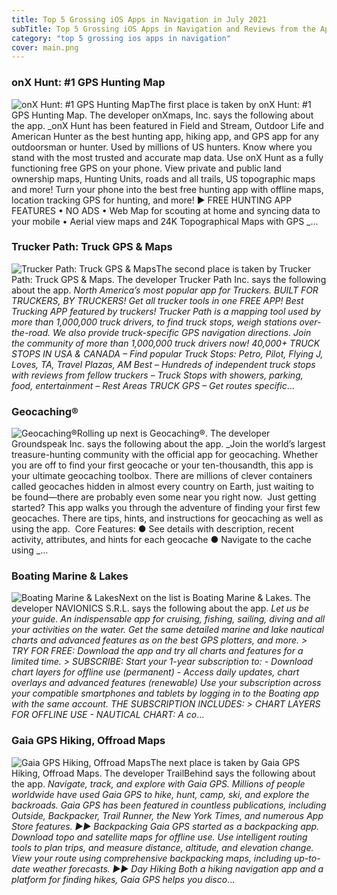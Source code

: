 ```yaml
---
title: Top 5 Grossing iOS Apps in Navigation in July 2021
subTitle: Top 5 Grossing iOS Apps in Navigation and Reviews from the AppStore in July 2021.
category: "top 5 grossing ios apps in navigation"
cover: main.png
---
```


### onX Hunt: #1 GPS Hunting Map

![onX Hunt: #1 GPS Hunting Map](https://is1-ssl.mzstatic.com/image/thumb/Purple125/v4/57/de/0b/57de0b2c-aeb2-679c-0915-f9112a6185b4/AppIcon-Hunt-0-0-1x_U007emarketing-0-0-0-7-0-0-sRGB-0-0-0-GLES2_U002c0-512MB-85-220-0-0.png/100x100bb.png)The first place is taken by onX Hunt: #1 GPS Hunting Map. The developer onXmaps, Inc. says the following about the app. _onX Hunt has been featured in Field and Stream, Outdoor Life and American Hunter as the best hunting app, hiking app, and GPS app for any outdoorsman or hunter. Used by millions of US hunters.  Know where you stand with the most trusted and accurate map data. Use onX Hunt as a fully functioning free GPS on your phone. View private and public land ownership maps, Hunting Units, roads and all trails, US topographic maps and more! Turn your phone into the best free hunting app with offline maps, location tracking GPS for hunting, and more!  ▶ FREE HUNTING APP FEATURES  • NO ADS • Web Map for scouting at home and syncing data to your mobile • Aerial view maps and 24K Topographical Maps with GPS _...

### Trucker Path: Truck GPS & Maps

![Trucker Path: Truck GPS & Maps](https://is2-ssl.mzstatic.com/image/thumb/Purple125/v4/14/a5/36/14a536a6-4553-8ab1-7f23-df40c100a2ba/AppIcon-0-0-1x_U007emarketing-0-0-0-7-0-0-sRGB-0-0-0-GLES2_U002c0-512MB-85-220-0-0.png/100x100bb.png)The second place is taken by Trucker Path: Truck GPS & Maps. The developer Trucker Path Inc. says the following about the app. _North America’s most popular app for Truckers. BUILT FOR TRUCKERS, BY TRUCKERS! Get all trucker tools in one FREE APP! Best Trucking APP featured by truckers! Trucker Path is a mapping tool used by more than 1,000,000 truck drivers, to find truck stops, weigh stations over-the-road. We also provide truck-specific GPS navigation directions. Join the community of more than 1,000,000 truck drivers now!  40,000+ TRUCK STOPS IN USA & CANADA – Find popular Truck Stops: Petro, Pilot, Flying J, Loves, TA, Travel Plazas, AM Best – Hundreds of independent truck stops with reviews from fellow truckers – Truck Stops with showers, parking, food, entertainment – Rest Areas  TRUCK GPS – Get routes specific_...

### Geocaching®

![Geocaching®](https://is5-ssl.mzstatic.com/image/thumb/Purple125/v4/0f/05/44/0f0544ba-0254-696d-e163-6936ba78fa11/AppIcon-0-0-1x_U007emarketing-0-0-0-7-0-0-sRGB-0-0-0-GLES2_U002c0-512MB-85-220-0-0.png/100x100bb.png)Rolling up next is Geocaching®. The developer Groundspeak Inc. says the following about the app. _Join the world’s largest treasure-hunting community with the official app for geocaching. Whether you are off to find your first geocache or your ten-thousandth, this app is your ultimate geocaching toolbox.   There are millions of clever containers called geocaches hidden in almost every country on Earth, just waiting to be found—there are probably even some near you right now.  Just getting started? This app walks you through the adventure of finding your first few geocaches. There are tips, hints, and instructions for geocaching as well as using the app.  Core Features:  ●	See details with description, recent activity, attributes, and hints for each geocache ●	Navigate to the cache using _...

### Boating Marine & Lakes

![Boating Marine & Lakes](https://is3-ssl.mzstatic.com/image/thumb/Purple115/v4/dd/70/48/dd70486e-cf5e-4a36-3ae8-82fd0bfc7226/contsched.kicggyhr.png/100x100bb.png)Next on the list is Boating Marine & Lakes. The developer NAVIONICS S.R.L. says the following about the app. _Let us be your guide. An indispensable app for cruising, fishing, sailing, diving and all your activities on the water. Get the same detailed marine and lake nautical charts and advanced features as on the best GPS plotters, and more.  > TRY FOR FREE: Download the app and try all charts and features for a limited time. > SUBSCRIBE: Start your 1-year subscription to: - Download chart layers for offline use (permanent) - Access daily updates, chart overlays and advanced features (renewable) Use your subscription across your compatible smartphones and tablets by logging in to the Boating app with the same account.  THE SUBSCRIPTION INCLUDES: > CHART LAYERS FOR OFFLINE USE - NAUTICAL CHART: A co_...

### Gaia GPS Hiking, Offroad Maps

![Gaia GPS Hiking, Offroad Maps](https://is3-ssl.mzstatic.com/image/thumb/Purple115/v4/2b/6e/31/2b6e310a-ed9c-6500-9d69-c27ca82ba353/AppIcon-0-1x_U007emarketing-0-8-0-85-220.png/100x100bb.png)The next place is taken by Gaia GPS Hiking, Offroad Maps. The developer TrailBehind says the following about the app. _Navigate, track, and explore with Gaia GPS. Millions of people worldwide have used Gaia GPS to hike, hunt, camp, ski, and explore the backroads.  Gaia GPS has been featured in countless publications, including Outside, Backpacker, Trail Runner, the New York Times, and numerous App Store features.  ►► Backpacking  Gaia GPS started as a backpacking app. Download topo and satellite maps for offline use. Use intelligent routing tools to plan trips, and measure distance, altitude, and elevation change. View your route using comprehensive backpacking maps, including up-to-date weather forecasts.  ►► Day Hiking  Both a hiking navigation app and a platform for finding hikes, Gaia GPS helps you disco_...

